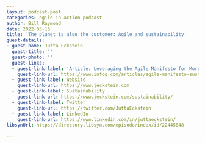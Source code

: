 ```yaml
---
layout: podcast-post
categories: agile-in-action-podcast
author: Bill Raymond
date: 2022-03-15
title: 'The planet is also the customer: Agile and sustainability'
guest-details:
- guest-name: Jutta Eckstein
  guest-title: ''
  guest-photo: ''
  guest-links:
  - guest-link-label: 'Article: Leveraging the Agile Manifesto for More Sustainability'
    guest-link-url: https://www.infoq.com/articles/agile-manifesto-sustainability/
  - guest-link-label: Website
    guest-link-url: https://www.jeckstein.com
  - guest-link-label: Sustainability
    guest-link-url: https://www.jeckstein.com/sustainability/
  - guest-link-label: Twitter
    guest-link-url: https://twitter.com/JuttaEckstein
  - guest-link-label: LinkedIn
    guest-link-url: https://www.linkedin.com/in/juttaeckstein/
libsynUrl: https://directory.libsyn.com/episode/index/id/22445048

---
```

